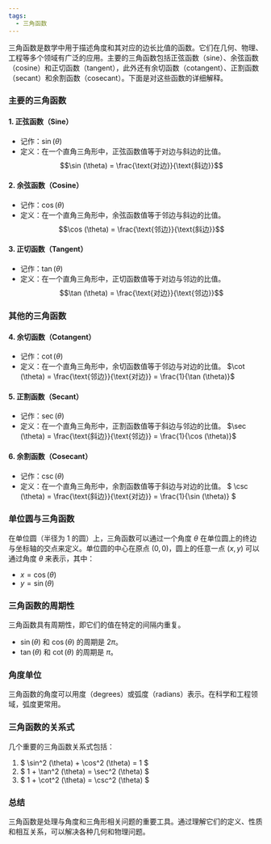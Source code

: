 ```yaml
---
tags:
  - 三角函数
---
```


三角函数是数学中用于描述角度和其对应的边长比值的函数。它们在几何、物理、工程等多个领域有广泛的应用。主要的三角函数包括正弦函数（sine）、余弦函数（cosine）和正切函数（tangent），此外还有余切函数（cotangent）、正割函数（secant）和余割函数（cosecant）。下面是对这些函数的详细解释。

### 主要的三角函数

#### 1. 正弦函数（Sine）
- 记作：$\sin (\theta)$
- 定义：在一个直角三角形中，正弦函数值等于对边与斜边的比值。
$$\sin (\theta) = \frac{\text{对边}}{\text{斜边}}$$

#### 2. 余弦函数（Cosine）
- 记作：$\cos (\theta)$
- 定义：在一个直角三角形中，余弦函数值等于邻边与斜边的比值。
$$\cos (\theta) = \frac{\text{邻边}}{\text{斜边}}$$

#### 3. 正切函数（Tangent）
- 记作：$\tan (\theta)$
- 定义：在一个直角三角形中，正切函数值等于对边与邻边的比值。
$$\tan (\theta) = \frac{\text{对边}}{\text{邻边}}$$

### 其他的三角函数

#### 4. 余切函数（Cotangent）
- 记作：$\cot (\theta)$
- 定义：在一个直角三角形中，余切函数值等于邻边与对边的比值。
$\cot (\theta) = \frac{\text{邻边}}{\text{对边}} = \frac{1}{\tan (\theta)}$

#### 5. 正割函数（Secant）
- 记作：$\sec (\theta)$
- 定义：在一个直角三角形中，正割函数值等于斜边与邻边的比值。
$\sec (\theta) = \frac{\text{斜边}}{\text{邻边}} = \frac{1}{\cos (\theta)}$

#### 6. 余割函数（Cosecant）
- 记作：$\csc (\theta)$
- 定义：在一个直角三角形中，余割函数值等于斜边与对边的比值。
$
\csc (\theta) = \frac{\text{斜边}}{\text{对边}} = \frac{1}{\sin (\theta)}
$

### 单位圆与三角函数
在单位圆（半径为 1 的圆）上，三角函数可以通过一个角度 $\theta$ 在单位圆上的终边与坐标轴的交点来定义。单位圆的中心在原点 $(0, 0)$，圆上的任意一点 $(x, y)$ 可以通过角度 $\theta$ 来表示，其中：
- $x = \cos (\theta)$
- $y = \sin (\theta)$

### 三角函数的周期性
三角函数具有周期性，即它们的值在特定的间隔内重复。
- $\sin (\theta)$ 和 $\cos (\theta)$ 的周期是 $2\pi$。
- $\tan (\theta)$ 和 $\cot (\theta)$ 的周期是 $\pi$。

### 角度单位
三角函数的角度可以用度（degrees）或弧度（radians）表示。在科学和工程领域，弧度更常用。

### 三角函数的关系式
几个重要的三角函数关系式包括：
1. $ \sin^2 (\theta) + \cos^2 (\theta) = 1 $
2. $ 1 + \tan^2 (\theta) = \sec^2 (\theta) $
3. $ 1 + \cot^2 (\theta) = \csc^2 (\theta) $

### 总结
三角函数是处理与角度和三角形相关问题的重要工具。通过理解它们的定义、性质和相互关系，可以解决各种几何和物理问题。